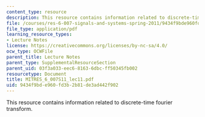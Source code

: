 ```yaml
---
content_type: resource
description: This resource contains information related to discrete-time fourier transform.
file: /courses/res-6-007-signals-and-systems-spring-2011/9434f9bde960fd3b2b81de3ad442f902_MITRES_6_007S11_lec11.pdf
file_type: application/pdf
learning_resource_types:
- Lecture Notes
license: https://creativecommons.org/licenses/by-nc-sa/4.0/
ocw_type: OCWFile
parent_title: Lecture Notes
parent_type: SupplementalResourceSection
parent_uid: 03f3a033-eec6-8163-6dbc-ff50345fb002
resourcetype: Document
title: MITRES_6_007S11_lec11.pdf
uid: 9434f9bd-e960-fd3b-2b81-de3ad442f902
---
```

This resource contains information related to discrete-time fourier transform.
